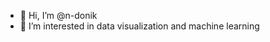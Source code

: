 - 👋 Hi, I’m @n-donik
- 👀 I’m interested in data visualization and machine learning


<!---
n-donik/n-donik is a ✨ special ✨ repository because its `README.md` (this file) appears on your GitHub profile.
You can click the Preview link to take a look at your changes.
--->
